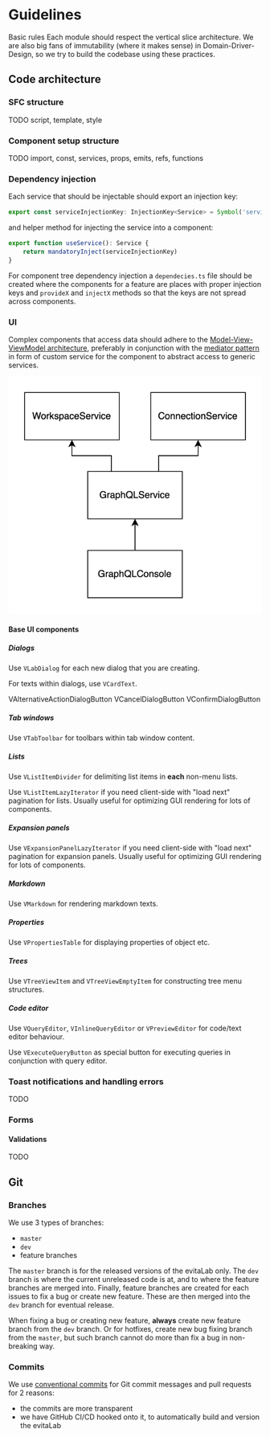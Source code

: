# Guidelines

Basic rules
Each module should respect the vertical slice architecture.
We are also big fans of immutability (where it makes sense) in Domain-Driver-Design, so we try to build the codebase using
these practices.

## Code architecture

### SFC structure

TODO script, template, style

### Component setup structure

TODO import, const, services, props, emits, refs, functions

### Dependency injection

Each service that should be injectable should export an injection key:

```ts
export const serviceInjectionKey: InjectionKey<Service> = Symbol('service')
```

and helper method for injecting the service into a component:

```ts
export function useService(): Service {
    return mandatoryInject(serviceInjectionKey)
}
```

For component tree dependency injection a `dependecies.ts` file should be created where the components for a feature are 
places with proper injection keys and `provideX` and `injectX` methods so that the keys are not spread across components.

### UI

Complex components that access data should adhere to the [Model-View-ViewModel architecture](https://en.wikipedia.org/wiki/Model%E2%80%93view%E2%80%93viewmodel),
preferably in conjunction with the [mediator pattern](https://en.wikipedia.org/wiki/Mediator_pattern) in form of 
custom service for the component to abstract access to generic services.

![Component-service hierarchy](assets/component-service-hierarchy.svg)

#### Base UI components

##### Dialogs

Use `VLabDialog` for each new dialog that you are creating.

For texts within dialogs, use `VCardText`.

VAlternativeActionDialogButton
VCancelDialogButton
VConfirmDialogButton

##### Tab windows

Use `VTabToolbar` for toolbars within tab window content.

##### Lists

Use `VListItemDivider` for delimiting list items in **each** non-menu lists.

Use `VListItemLazyIterator` if you need client-side with "load next" pagination for lists. Usually useful for 
optimizing GUI rendering for lots of components.

##### Expansion panels

Use `VExpansionPanelLazyIterator` if you need client-side with "load next" pagination for expansion panels. Usually useful for
optimizing GUI rendering for lots of components.

##### Markdown

Use `VMarkdown` for rendering markdown texts.

##### Properties

Use `VPropertiesTable` for displaying properties of object etc.

##### Trees

Use `VTreeViewItem` and `VTreeViewEmptyItem` for constructing tree menu structures.

##### Code editor

Use `VQueryEditor`, `VInlineQueryEditor` or `VPreviewEditor` for code/text editor behaviour.

Use `VExecuteQueryButton` as special button for executing queries in conjunction with query editor.

### Toast notifications and handling errors

TODO

### Forms

#### Validations
TODO

## Git

### Branches

We use 3 types of branches:

- `master`
- `dev`
- feature branches

The `master` branch is for the released versions of the evitaLab only. The `dev` branch is where the current unreleased
code is at, and to where the feature branches are merged into. Finally, feature branches are created for each issues
to fix a bug or create new feature. These are then merged into the `dev` branch for eventual release.

When fixing a bug or creating new feature, **always** create new feature branch from the `dev` branch. Or for hotfixes, 
create new bug fixing branch from the `master`, but such branch cannot do more than fix a bug in non-breaking way.

### Commits

We use [conventional commits](https://www.conventionalcommits.org/en/v1.0.0/) for Git commit messages and pull requests 
for 2 reasons: 

- the commits are more transparent
- we have GitHub CI/CD hooked onto it, to automatically build and version the evitaLab